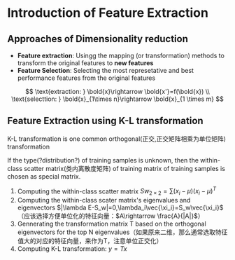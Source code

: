 # Introduction of Feature Extraction

## Approaches of Dimensionality reduction

- **Feature extraction**: Usingg the mapping (or transformation) methods to transform the original features to **new features**
- **Feature Selection**: Selecting the most represetative and best performance features from the original features

$$
\text{extraction: }
\bold{x}\rightarrow \bold{x'}=f(\bold{x})
\\
\text{selecttion: }
\bold{x}_{1\times n}\rightarrow \bold{x}_{1 \times m}
$$

## Feature Extraction using K-L transformation

K-L transformation is one common orthogonal(正交,正交矩阵相乘为单位矩阵) transformation

If the type(?distribution?) of training samples is unknown,
then the within-class scatter matrix(类内离散度矩阵) of training matrix of training samples is chosen as special matrix.

1. Computing the within-class scatter matrix $Sw_{2\times 2}=\sum(x_i-\mu)(x_i-\mu)^T$
2. Computing the within-class scater matrix's eigenvalues and eigenvectors $|\lambda E-S_w|=0,\lambda_i\vec{\xi_i}=S_w\vec{\xi_i}$（应该选择方便单位化的特征向量：$A\rightarrow \frac{A}{|A|}$）
3. Gennerating the transformation matrix T based on the orthogonal eigenvectors for the top N eigenvalues（如果原来二维，那么通常选取特征值大的对应的特征向量，来作为T，注意单位正交化）
4. Computing K-L transformation: $y=Tx$

